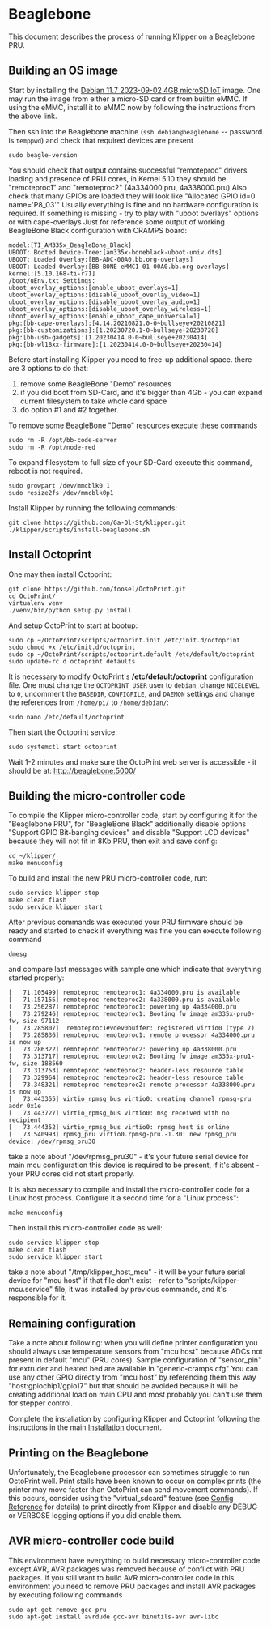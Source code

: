 # Beaglebone

This document describes the process of running Klipper on a Beaglebone
PRU.

## Building an OS image

Start by installing the
[Debian 11.7 2023-09-02 4GB microSD IoT](https://beagleboard.org/latest-images)
image. One may run the image from either a micro-SD card or from
builtin eMMC. If using the eMMC, install it to eMMC now by following
the instructions from the above link.

Then ssh into the Beaglebone machine (`ssh debian@beaglebone` --
password is `temppwd`) and check that required devices are present

```
sudo beagle-version
```
You should check that output contains successful "remoteproc" drivers loading and presence of PRU cores,
in Kernel 5.10 they should be "remoteproc1" and "remoteproc2" (4a334000.pru, 4a338000.pru)
Also check that many GPIOs are loaded they will look like "Allocated GPIO id=0 name='P8_03'" 
Usually everything is fine and no hardware configuration is required. 
If something is missing - try to play with "uboot overlays" options or with cape-overlays
Just for reference some output of working BeagleBone Black configuration with CRAMPS board:
```
model:[TI_AM335x_BeagleBone_Black]
UBOOT: Booted Device-Tree:[am335x-boneblack-uboot-univ.dts]
UBOOT: Loaded Overlay:[BB-ADC-00A0.bb.org-overlays]
UBOOT: Loaded Overlay:[BB-BONE-eMMC1-01-00A0.bb.org-overlays]
kernel:[5.10.168-ti-r71]
/boot/uEnv.txt Settings:
uboot_overlay_options:[enable_uboot_overlays=1]
uboot_overlay_options:[disable_uboot_overlay_video=1]
uboot_overlay_options:[disable_uboot_overlay_audio=1]
uboot_overlay_options:[disable_uboot_overlay_wireless=1]
uboot_overlay_options:[enable_uboot_cape_universal=1]
pkg:[bb-cape-overlays]:[4.14.20210821.0-0~bullseye+20210821]
pkg:[bb-customizations]:[1.20230720.1-0~bullseye+20230720]
pkg:[bb-usb-gadgets]:[1.20230414.0-0~bullseye+20230414]
pkg:[bb-wl18xx-firmware]:[1.20230414.0-0~bullseye+20230414]
```

Before start installing Klipper you need to free-up additional space.
there are 3 options to do that:
1. remove some BeagleBone "Demo" resources
2. if you did boot from SD-Card, and it's bigger than 4Gb - you can expand 
current filesystem to take whole card space
3. do option #1 and #2 together.

To remove some BeagleBone "Demo" resources execute these commands
```
sudo rm -R /opt/bb-code-server
sudo rm -R /opt/node-red
```

To expand filesystem to full size of your SD-Card execute this command, reboot is not required.
```
sudo growpart /dev/mmcblk0 1
sudo resize2fs /dev/mmcblk0p1
```


Install Klipper by running the following
commands:

```
git clone https://github.com/Ga-Ol-St/klipper.git
./klipper/scripts/install-beaglebone.sh
```

## Install Octoprint

One may then install Octoprint:
```
git clone https://github.com/foosel/OctoPrint.git
cd OctoPrint/
virtualenv venv
./venv/bin/python setup.py install
```

And setup OctoPrint to start at bootup:
```
sudo cp ~/OctoPrint/scripts/octoprint.init /etc/init.d/octoprint
sudo chmod +x /etc/init.d/octoprint
sudo cp ~/OctoPrint/scripts/octoprint.default /etc/default/octoprint
sudo update-rc.d octoprint defaults
```

It is necessary to modify OctoPrint's **/etc/default/octoprint**
configuration file. One must change the `OCTOPRINT_USER` user to
`debian`, change `NICELEVEL` to `0`, uncomment the `BASEDIR`, `CONFIGFILE`,
and `DAEMON` settings and change the references from `/home/pi/` to
`/home/debian/`:
```
sudo nano /etc/default/octoprint
```

Then start the Octoprint service:
```
sudo systemctl start octoprint
```
Wait 1-2 minutes and make sure the OctoPrint web server is accessible - it should be at:
[http://beaglebone:5000/](http://beaglebone:5000/)

## Building the micro-controller code

To compile the Klipper micro-controller code, start by configuring it
for the "Beaglebone PRU", for "BeagleBone Black" additionally disable options "Support GPIO Bit-banging devices" 
and disable "Support LCD devices" because they will not fit in 8Kb PRU, then exit and save config:
```
cd ~/klipper/
make menuconfig
```

To build and install the new PRU micro-controller code, run:
```
sudo service klipper stop
make clean flash
sudo service klipper start
```
After previous commands was executed your PRU firmware should be ready and started
to check if everything was fine you can execute following command 
```
dmesg
```
and compare last messages with sample one which indicate that everything started properly:
```
[   71.105499] remoteproc remoteproc1: 4a334000.pru is available
[   71.157155] remoteproc remoteproc2: 4a338000.pru is available
[   73.256287] remoteproc remoteproc1: powering up 4a334000.pru
[   73.279246] remoteproc remoteproc1: Booting fw image am335x-pru0-fw, size 97112
[   73.285807]  remoteproc1#vdev0buffer: registered virtio0 (type 7)
[   73.285836] remoteproc remoteproc1: remote processor 4a334000.pru is now up
[   73.286322] remoteproc remoteproc2: powering up 4a338000.pru
[   73.313717] remoteproc remoteproc2: Booting fw image am335x-pru1-fw, size 188560
[   73.313753] remoteproc remoteproc2: header-less resource table
[   73.329964] remoteproc remoteproc2: header-less resource table
[   73.348321] remoteproc remoteproc2: remote processor 4a338000.pru is now up
[   73.443355] virtio_rpmsg_bus virtio0: creating channel rpmsg-pru addr 0x1e
[   73.443727] virtio_rpmsg_bus virtio0: msg received with no recipient
[   73.444352] virtio_rpmsg_bus virtio0: rpmsg host is online
[   73.540993] rpmsg_pru virtio0.rpmsg-pru.-1.30: new rpmsg_pru device: /dev/rpmsg_pru30
```
take a note about "/dev/rpmsg_pru30" - it's your future serial device for main mcu configuration 
this device is required to be present, if it's absent - your PRU cores did not start properly.

It is also necessary to compile and install the micro-controller code
for a Linux host process. Configure it a second time for a "Linux process":
```
make menuconfig
```

Then install this micro-controller code as well:
```
sudo service klipper stop
make clean flash
sudo service klipper start
```
take a note about "/tmp/klipper_host_mcu" - it will be your future serial device for "mcu host"
if that file don't exist - refer to "scripts/klipper-mcu.service" file, it was installed by 
previous commands, and it's responsible for it.

## Remaining configuration

Take a note about following: when you will define printer configuration you should always
use temperature sensors from "mcu host" because ADCs not present in default "mcu" (PRU cores).
Sample configuration of "sensor_pin" for extruder and heated bed are available in "generic-cramps.cfg"
You can use any other GPIO directly from "mcu host" by referencing them this way "host:gpiochip1/gpio17"
but that should be avoided because it will be creating additional load on main CPU and most probably
you can't use them for stepper control.

Complete the installation by configuring Klipper and Octoprint
following the instructions in
the main [Installation](Installation.md#configuring-klipper) document.

## Printing on the Beaglebone

Unfortunately, the Beaglebone processor can sometimes struggle to run
OctoPrint well. Print stalls have been known to occur on complex
prints (the printer may move faster than OctoPrint can send movement
commands). If this occurs, consider using the "virtual_sdcard" feature
(see [Config Reference](Config_Reference.md#virtual_sdcard) for
details) to print directly from Klipper 
and disable any DEBUG or VERBOSE logging options if you did enable them.


## AVR micro-controller code build 
This environment have everything to build necessary micro-controller code except AVR,
AVR packages was removed because of conflict with PRU packages.
if you still want to build AVR micro-controller code in this environment you need to remove
PRU packages and install AVR packages by executing following commands

```
sudo apt-get remove gcc-pru
sudo apt-get install avrdude gcc-avr binutils-avr avr-libc
```
